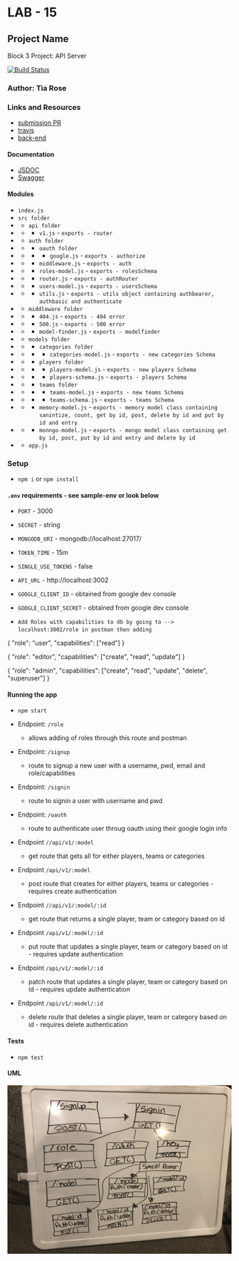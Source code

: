 # LAB - 15

## Project Name
Block 3 Project: API Server

[![Build Status](https://www.travis-ci.com/tia-rose-401-advanced-javascript/lab-15.svg?branch=dev)](https://www.travis-ci.com/tia-rose-401-advanced-javascript/lab-15)

### Author: Tia Rose

### Links and Resources
* [submission PR](https://github.com/tia-rose-401-advanced-javascript/lab-15/pull/1)
* [travis](https://www.travis-ci.com/tia-rose-401-advanced-javascript/lab-15)
* [back-end](https://frozen-thicket-57903.herokuapp.com/)

#### Documentation
* [JSDOC](https://frozen-thicket-57903.herokuapp.com)
* [Swagger](https://frozen-thicket-57903.herokuapp.com/api-docs)

#### Modules
* `index.js`
* `src folder`
*   * `api folder`
*   * * `v1.js` - `exports - router`
*   * `auth folder`
*   * * `oauth folder`
*   * * * `google.js` - `exports - authorize`
*   * * `middleware.js` - `exports - auth`
*   * * `roles-model.js` - `exports - rolesSchema`
*   * * `router.js` - `exports - authRouter`
*   * * `users-model.js` - `exports - usersSchema`
*   * * `utils.js` - `exports - utils object containing authbearer, authbasic and authenticate`
*   * `middleware folder`
*   * * `404.js` - `exports - 404 error`
*   * * `500.js` - `exports - 500 error`
*   * * `model-finder.js` - `exports - modelfinder`
*   * `models folder`
*   * * `categories folder`
*   * * * `categories-model.js` - `exports - new categories Schema`
*   * * `players folder`
*   * * * `players-model.js` - `exports - new players Schema`
*   * * * `players-schema.js` - `exports - players Schema`
*   * * `teams folder`
*   * * * `teams-model.js` - `exports - new teams Schema`
*   * * * `teams-schema.js` - `exports - teams Schema`
*   * * `memory-model.js` - `exports - memory model class containing sanintize, count, get by id, post, delete by id and put by id and entry`
*   * * `monngo-model.js` - `exports - mongo model class containing get by id, post, put by id and entry and delete by id`
*   * `app.js`

### Setup
*  `npm i` or `npm install`

#### `.env` requirements - see sample-env or look below
* `PORT` - 3000
* `SECRET` - string
* `MONGODB_URI` - mongodb://localhost:27017/<databasename>
* `TOKEN_TIME` - 15m
* `SINGLE_USE_TOKENS` - false
* `API_URL` - http://localhost:3002
* `GOOGLE_CLIENT_ID` - obtained from google dev console
* `GOOGLE_CLIENT_SECRET` - obtained from google dev console

* `Add Roles with capabilities to db by going to --> localhost:3002/role in postman then adding`

{
	"role": "user",
	"capabilities": ["read"]
}

{
	"role": "editor",
	"capabilities": ["create", "read", "update"]
}

{
	"role": "admin",
	"capabilities": ["create", "read", "update", "delete", "superuser"]
}

#### Running the app
* `npm start`

* Endpoint: `/role`
  * allows adding of roles through this route and postman
* Endpoint: `/signup`
  * route to signup a new user with a username, pwd, email and role/capabilities
* Endpoint: `/signin`
  * route to signin a user with username and pwd
* Endpoint: `/oauth`
  * route to authenticate user throug oauth using their google login info
* Endpoint `//api/v1/:model`
  * get route that gets all for either players, teams or categories
* Endpoint `/api/v1/:model`
  * post route that creates for either players, teams or categories - requires create authentication
* Endpoint `//api/v1/:model/:id`
  * get route that returns a single player, team or category based on id
* Endpoint `/api/v1/:model/:id`
  * put route that updates a single player, team or category based on id - requires update authentication
* Endpoint `/api/v1/:model/:id`
  * patch route that updates a single player, team or category based on id - requires update authentication
* Endpoint `/api/v1/:model/:id`
  * delete route that deletes a single player, team or category based on id - requires delete authentication


#### Tests
* `npm test`


#### UML
![UML Diagram](./assets/UML-15.JPG)